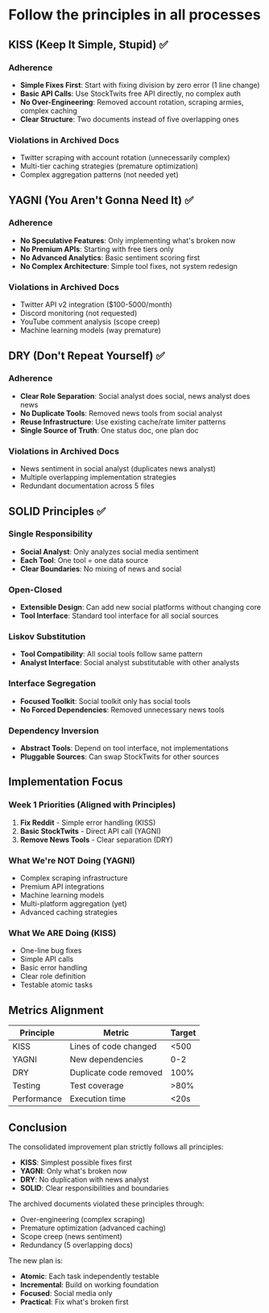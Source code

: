 # Follow the principles in all processes

## KISS (Keep It Simple, Stupid) ✅

### Adherence
- **Simple Fixes First**: Start with fixing division by zero error (1 line change)
- **Basic API Calls**: Use StockTwits free API directly, no complex auth
- **No Over-Engineering**: Removed account rotation, scraping armies, complex caching
- **Clear Structure**: Two documents instead of five overlapping ones

### Violations in Archived Docs
- Twitter scraping with account rotation (unnecessarily complex)
- Multi-tier caching strategies (premature optimization)
- Complex aggregation patterns (not needed yet)

## YAGNI (You Aren't Gonna Need It) ✅

### Adherence
- **No Speculative Features**: Only implementing what's broken now
- **No Premium APIs**: Starting with free tiers only
- **No Advanced Analytics**: Basic sentiment scoring first
- **No Complex Architecture**: Simple tool fixes, not system redesign

### Violations in Archived Docs
- Twitter API v2 integration ($100-5000/month)
- Discord monitoring (not requested)
- YouTube comment analysis (scope creep)
- Machine learning models (way premature)

## DRY (Don't Repeat Yourself) ✅

### Adherence
- **Clear Role Separation**: Social analyst does social, news analyst does news
- **No Duplicate Tools**: Removed news tools from social analyst
- **Reuse Infrastructure**: Use existing cache/rate limiter patterns
- **Single Source of Truth**: One status doc, one plan doc

### Violations in Archived Docs
- News sentiment in social analyst (duplicates news analyst)
- Multiple overlapping implementation strategies
- Redundant documentation across 5 files

## SOLID Principles ✅

### Single Responsibility
- **Social Analyst**: Only analyzes social media sentiment
- **Each Tool**: One tool = one data source
- **Clear Boundaries**: No mixing of news and social

### Open-Closed
- **Extensible Design**: Can add new social platforms without changing core
- **Tool Interface**: Standard tool interface for all social sources

### Liskov Substitution
- **Tool Compatibility**: All social tools follow same pattern
- **Analyst Interface**: Social analyst substitutable with other analysts

### Interface Segregation
- **Focused Toolkit**: Social toolkit only has social tools
- **No Forced Dependencies**: Removed unnecessary news tools

### Dependency Inversion
- **Abstract Tools**: Depend on tool interface, not implementations
- **Pluggable Sources**: Can swap StockTwits for other sources

## Implementation Focus

### Week 1 Priorities (Aligned with Principles)
1. **Fix Reddit** - Simple error handling (KISS)
2. **Basic StockTwits** - Direct API call (YAGNI)  
3. **Remove News Tools** - Clear separation (DRY)

### What We're NOT Doing (YAGNI)
- Complex scraping infrastructure
- Premium API integrations
- Machine learning models
- Multi-platform aggregation (yet)
- Advanced caching strategies

### What We ARE Doing (KISS)
- One-line bug fixes
- Simple API calls
- Basic error handling
- Clear role definition
- Testable atomic tasks

## Metrics Alignment

| Principle | Metric | Target |
|-----------|--------|--------|
| KISS | Lines of code changed | <500 |
| YAGNI | New dependencies | 0-2 |
| DRY | Duplicate code removed | 100% |
| Testing | Test coverage | >80% |
| Performance | Execution time | <20s |

## Conclusion

The consolidated improvement plan strictly follows all principles:
- **KISS**: Simplest possible fixes first
- **YAGNI**: Only what's broken now
- **DRY**: No duplication with news analyst
- **SOLID**: Clear responsibilities and boundaries

The archived documents violated these principles through:
- Over-engineering (complex scraping)
- Premature optimization (advanced caching)
- Scope creep (news sentiment)
- Redundancy (5 overlapping docs)

The new plan is:
- **Atomic**: Each task independently testable
- **Incremental**: Build on working foundation
- **Focused**: Social media only
- **Practical**: Fix what's broken first